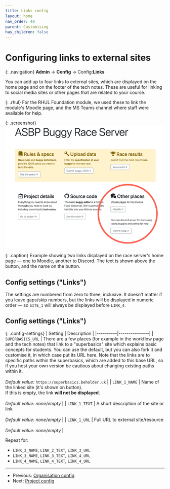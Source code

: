 ```yaml
---
title: Links config
layout: home
nav_order: 40
parent: Customising
has_children: false
---
```



# Configuring links to external sites

{: .navigation}
**Admin** → **Config** → Config:**Links**

You can add up to four links to external sites, which are displayed on the
home page and on the footer of the tech notes. These are useful for linking to
social media sites or other pages that are related to your course.

{: .rhul}
For the RHUL Foundation module, we used these to link the module's Moodle page,
and the MS Teams channel where staff were available for help.


{: .screenshot}
![Screenshot showing two external links](/docs/img/screenshots/links-example.png)

{: .caption}
Example showing two links displayed on the race server's home page — one to
Moodle, another to Discord. The text is shown above the button, and the name on
the button.

## Config settings ("Links")

The settings are numbered from zero to three, inclusive. It doesn't matter if
you leave gaps/skip numbers, but the links will be displayed in numeric order —
so `SITE_1` will always be displayed before `LINK_4`.


## Config settings ("Links")

{: .config-settings}
| Setting  | Description   |
|----------|---------------|
| `SUPERBASICS_URL` | There are a few places (for example in the workflow page and the tech notes) that link to a "superbasics" site which explains basic concepts for students. You can use the default, but you can also fork it and customise it, in which case put its URL here. Note that the links are to specific paths within the superbasics, which are added to this base URL, so if you host your own version be cautious about changing existing paths within it.  <br><br> _Default value:_ `https://superbasics.beholder.uk` |
| `LINK_1_NAME` | Name of the linked site (it's shown on button).<br>If this is empty, the link **will not be displayed**.  <br><br> _Default value:_ _none/empty_ |
| `LINK_1_TEXT` | A short description of the site or link  <br><br> _Default value:_ _none/empty_ |
| `LINK_1_URL` | Full URL to external site/resource  <br><br> _Default value:_ _none/empty_ |

Repeat for:

* `LINK_2_NAME`, `LINK_2_TEXT`, `LINK_3_URL`
* `LINK_3_NAME`, `LINK_3_TEXT`, `LINK_4_URL`
* `LINK_4_NAME`, `LINK_4_TEXT`, `LINK_4_URL`


---
 * Previous: [Organisation config](org)
 * Next: [Project config](project)